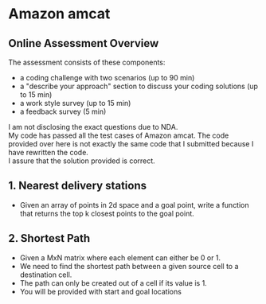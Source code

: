 # Amazon amcat

## Online Assessment Overview
The assessment consists of these components:     
- a coding challenge with two scenarios (up to 90 min)
- a "describe your approach" section to discuss your coding solutions (up to 15 min)
- a work style survey (up to 15 min)
- a feedback survey (5 min)
   
I am not disclosing the exact questions due to NDA.   
My code has passed all the test cases of Amazon amcat.
The code provided over here is not exactly the same code that I submitted because I have rewritten the code.  
I assure that the solution provided is correct.  



## 1. Nearest delivery stations

- Given an array of points in 2d space and a goal point, write a function that returns the top k closest points to the goal point. 

## 2. Shortest Path

- Given a MxN matrix where each element can either be 0 or 1.    
- We need to find the shortest path between a given source cell to a destination cell.   
- The path can only be created out of a cell if its value is 1.   
- You will be provided with start and goal locations


